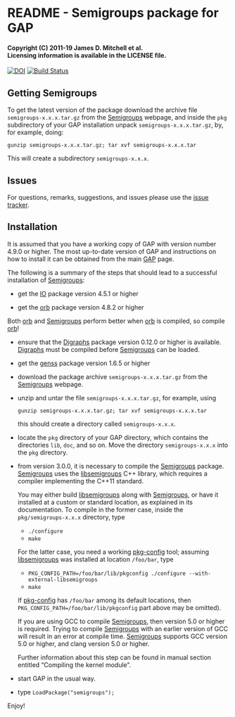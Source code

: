 # README - Semigroups package for GAP

#### Copyright (C) 2011-19 James D. Mitchell et al.<br />Licensing information is available in the LICENSE file.

[![DOI](https://zenodo.org/badge/DOI/10.5281/zenodo.592893.svg)](https://doi.org/10.5281/zenodo.592893)
[![Build Status](https://travis-ci.org/gap-packages/Semigroups.svg?branch=stable-3.1)](https://travis-ci.org/gap-packages/Semigroups)

## Getting Semigroups

To get the latest version of the package download the archive file
`semigroups-x.x.x.tar.gz` from the [Semigroups] webpage, and inside the `pkg`
subdirectory of your GAP installation unpack `semigroups-x.x.x.tar.gz`, by, for
example, doing:

    gunzip semigroups-x.x.x.tar.gz; tar xvf semigroups-x.x.x.tar

This will create a subdirectory `semigroups-x.x.x`.

## Issues

For questions, remarks, suggestions, and issues please use the 
[issue tracker](https://github.com/gap-packages/Semigroups/issues).

## Installation

It is assumed that you have a working copy of GAP with version number 4.9.0 or
higher.  The most up-to-date version of GAP and instructions on how to install it
can be obtained from the main [GAP](http://www.gap-system.org) page.

The following is a summary of the steps that should lead to a successful
installation of [Semigroups]:

* get the [IO](http://gap-packages.github.io/io) package version 4.5.1 or higher

* get the [orb] package version 4.8.2 or higher

Both [orb] and [Semigroups] perform better when [orb] is compiled, so compile
[orb]!

* ensure that the [Digraphs] package version 0.12.0 or higher is available.
  [Digraphs] must be compiled before [Semigroups] can be loaded.

* get the [genss](http://gap-packages.github.io/genss) package version 1.6.5 or
  higher 

* download the package archive `semigroups-x.x.x.tar.gz` from the
  [Semigroups] webpage.

* unzip and untar the file `semigroups-x.x.x.tar.gz`, for example, using

    ``` 
    gunzip semigroups-x.x.x.tar.gz; tar xvf semigroups-x.x.x.tar
    ```

    this should create a directory called `semigroups-x.x.x`.

* locate the `pkg` directory of your GAP directory, which contains the
  directories `lib`, `doc`, and so on. Move the directory `semigroups-x.x.x`
  into the `pkg` directory.

* from version 3.0.0, it is necessary to compile the [Semigroups] package.
  [Semigroups] uses the [libsemigroups] C++ library, which requires a compiler
  implementing the C++11 standard.

  You may either build [libsemigroups] along with [Semigroups], or have it
  installed at a custom or standard location, as explained in its
  documentation.  To compile in the former case, inside the
  `pkg/semigroups-x.x.x` directory, type
    * `./configure`
    * `make`

  For the latter case, you need a working [pkg-config] tool; assuming
  [libsemigroups] was installed at location `/foo/bar`, type
    
    * `PKG_CONFIG_PATH=/foo/bar/lib/pkgconfig ./configure --with-external-libsemigroups`
    * `make`

  If [pkg-config] has `/foo/bar` among its default locations, then
  `PKG_CONFIG_PATH=/foo/bar/lib/pkgconfig` part above may be omitted).

  If you are using GCC to compile [Semigroups], then version 5.0 or higher is
  required. Trying to compile [Semigroups] with an earlier version of GCC will
  result in an error at compile time.  [Semigroups] supports GCC version 5.0 or
  higher, and clang version 5.0 or higher.

  Further information about this step can be found in manual section entitled
  “Compiling the kernel module”.

* start GAP in the usual way.
* type `LoadPackage("semigroups");`

Enjoy!

[Semigroups]: https://gap-packages.github.io/Semigroups
[libsemigroups]: https://libsemigroups.github.io/libsemigroups
[pkg-config]: https://www.freedesktop.org/wiki/Software/pkg-config/
[orb]: http://gap-packages.github.io/orb
[Digraphs]: http://gap-packages.github.io/Digraphs
